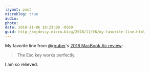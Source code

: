 ```yaml
---
layout: post
microblog: true
audio: 
photo: 
date: 2018-11-06 10:23:08 -0500
guid: http://mjdescy.micro.blog/2018/11/06/my-favorite-line.html
---
```

My favorite line from [@gruber](https://micro.blog/gruber)'s [2018 MacBook Air review](https://daringfireball.net/2018/11/the_2018_retina_macbook_air):

> The Esc key works perfectly.

I am so relieved.
